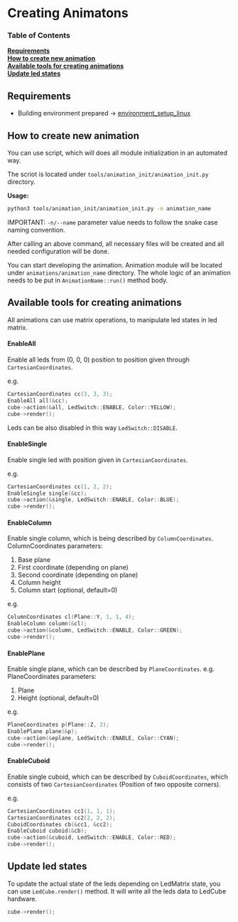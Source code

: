 # **Creating Animatons**

### Table of Contents
[**Requirements**](#requirements)   
[**How to create new animation**](#how-to-create-new-animation)    
[**Available tools for creating animations**](#available-tools-for-creating-animations)    
[**Update led states**](#update-led-states)


## **Requirements**

* Building environment prepared -> [environment_setup_linux](environment_setup_linux.md)

## **How to create new animation**

You can use script, which will does all module initialization in an automated way.

The scriot is located under `tools/animation_init/animation_init.py` directory.

**Usage:**
```bash
python3 tools/animation_init/animation_init.py -n animation_name
```
IMPORTANT: `-n/--name` parameter value needs to follow the snake case naming convention.

After calling an above command, all necessary files will be created and all needed configuration will be done. 

You can start developing the animation. Animation module will be located under `animations/animation_name` directory. The whole logic of an animation needs to be put in `AnimationName::run()` method body.

## Available tools for creating animations

All animations can use matrix operations, to manipulate led states in led matrix.

#### **EnableAll**
Enable all leds from (0, 0, 0) position to position given through `CartesianCoordinates`.

e.g.
```cpp
CartesianCoordinates cc(3, 3, 3);
EnableAll all(&cc);
cube->action(&all, LedSwitch::ENABLE, Color::YELLOW);
cube->render();
``` 

Leds can be also disabled in this way `LedSwitch::DISABLE`.

#### **EnableSingle**
Enable single led with position given in `CartesianCoordinates`.

e.g.
```cpp
CartesianCoordinates cc(1, 2, 2);
EnableSingle single(&cc);
cube->action(&single, LedSwitch::ENABLE, Color::BLUE);
cube->render();
``` 

#### **EnableColumn**
Enable single column, which is being described by `ColumnCoordinates`.
ColumnCoordinates parameters:
1. Base plane
2. First coordinate (depending on plane)
3. Second coordinate (depending on plane)
4. Column height
5. Column start (optional, default=0)

e.g.
```cpp
ColumnCoordinates cl(Plane::Y, 1, 1, 4);
EnableColumn column(&cl);
cube->action(&column, LedSwitch::ENABLE, Color::GREEN);
cube->render();
``` 

#### **EnablePlane**
Enable single plane, which can be described by `PlaneCoordinates`.
e.g.
PlaneCoordinates parameters:
1. Plane
2. Height (optional, default=0)

e.g.
```cpp
PlaneCoordinates p(Plane::Z, 2);
EnablePlane plane(&p);
cube->action(&eplane, LedSwitch::ENABLE, Color::CYAN);
cube->render();
``` 

#### **EnableCuboid**
Enable single cuboid, which can be described by `CuboidCoordinates`, which consists of two `CartesianCoordinates` (Position of two opposite corners).

e.g.
```cpp
CartesianCoordinates cc1(1, 1, 1);
CartesianCoordinates cc2(2, 2, 2);
CuboidCoordinates cb(&cc1, &cc2);
EnableCuboid cuboid(&cb);
cube->action(&cuboid, LedSwitch::ENABLE, Color::RED);
cube->render();
``` 

## **Update led states**

To update the actual state of the leds depending on LedMatrix state, you can use `LedCube.render()` method.
It will write all the leds data to LedCube hardware.

```cpp
cube->render();
```